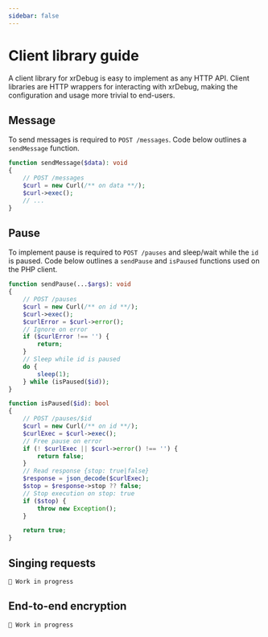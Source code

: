 ```yaml
---
sidebar: false
---
```


# Client library guide

A client library for xrDebug is easy to implement as any HTTP API. Client libraries are HTTP wrappers for interacting with xrDebug, making the configuration and usage more trivial to end-users.

## Message

To send messages is required to `POST /messages`. Code below outlines a `sendMessage` function.

```php
function sendMessage($data): void
{
    // POST /messages
    $curl = new Curl(/** on data **/);
    $curl->exec();
    // ...
}
```

## Pause

To implement pause is required to `POST /pauses` and sleep/wait while the `id` is paused. Code below outlines a `sendPause` and `isPaused` functions used on the PHP client.

```php
function sendPause(...$args): void
{
    // POST /pauses
    $curl = new Curl(/** on id **/);
    $curl->exec();
    $curlError = $curl->error();
    // Ignore on error
    if ($curlError !== '') {
        return;
    }
    // Sleep while id is paused
    do {
        sleep(1);
    } while (isPaused($id));
}

function isPaused($id): bool
{
    // POST /pauses/$id
    $curl = new Curl(/** on id **/);
    $curlExec = $curl->exec();
    // Free pause on error
    if (! $curlExec || $curl->error() !== '') {
        return false;
    }
    // Read response {stop: true|false}
    $response = json_decode($curlExec);
    $stop = $response->stop ?? false;
    // Stop execution on stop: true
    if ($stop) {
        throw new Exception();
    }

    return true;
}
```

## Singing requests

`🚧 Work in progress`

## End-to-end encryption

`🚧 Work in progress`
